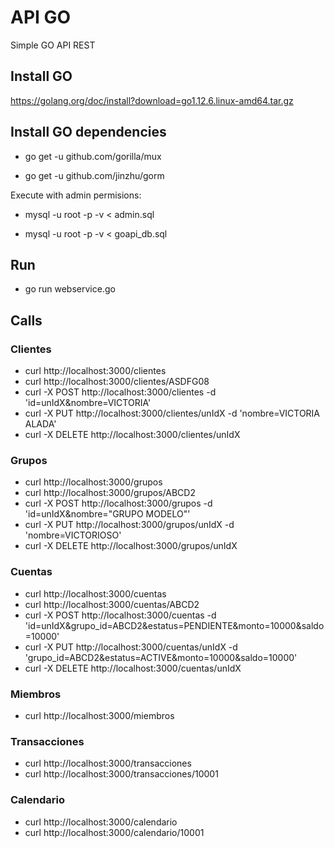 # API GO
Simple GO API REST

## Install GO
 https://golang.org/doc/install?download=go1.12.6.linux-amd64.tar.gz

## Install GO dependencies

 - go get -u github.com/gorilla/mux

 - go get -u github.com/jinzhu/gorm

Execute with admin permisions:
- mysql -u root -p -v < admin.sql

- mysql -u root -p -v < goapi_db.sql

## Run
- go run webservice.go

## Calls

### Clientes
 - curl http://localhost:3000/clientes
 - curl http://localhost:3000/clientes/ASDFG08
 - curl -X POST http://localhost:3000/clientes -d 'id=unIdX&nombre=VICTORIA'
 - curl -X PUT http://localhost:3000/clientes/unIdX -d 'nombre=VICTORIA ALADA'
 - curl -X DELETE http://localhost:3000/clientes/unIdX
### Grupos
- curl http://localhost:3000/grupos
- curl http://localhost:3000/grupos/ABCD2
- curl -X POST http://localhost:3000/grupos -d 'id=unIdX&nombre="GRUPO MODELO"'
- curl -X PUT http://localhost:3000/grupos/unIdX -d 'nombre=VICTORIOSO'
- curl -X DELETE http://localhost:3000/grupos/unIdX
### Cuentas
 - curl http://localhost:3000/cuentas
 - curl http://localhost:3000/cuentas/ABCD2
 - curl -X POST http://localhost:3000/cuentas -d 'id=unIdX&grupo_id=ABCD2&estatus=PENDIENTE&monto=10000&saldo=10000'
 - curl -X PUT http://localhost:3000/cuentas/unIdX -d 'grupo_id=ABCD2&estatus=ACTIVE&monto=10000&saldo=10000'
 - curl -X DELETE http://localhost:3000/cuentas/unIdX
### Miembros
 - curl http://localhost:3000/miembros
### Transacciones
 - curl http://localhost:3000/transacciones
 - curl http://localhost:3000/transacciones/10001
### Calendario
 - curl http://localhost:3000/calendario
 - curl http://localhost:3000/calendario/10001

